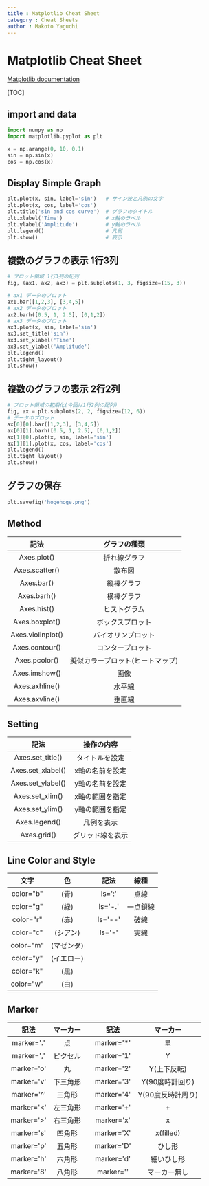 ```yaml
---
title : Matplotlib Cheat Sheet
category : Cheat Sheets
author : Makoto Yaguchi
---
```


# Matplotlib Cheat Sheet

[Matplotlib documentation](https://matplotlib.org/stable/)

[TOC]

## import and data
```Python
import numpy as np
import matplotlib.pyplot as plt

x = np.arange(0, 10, 0.1)
sin = np.sin(x)
cos = np.cos(x)
```

## Display Simple Graph
```Python
plt.plot(x, sin, label='sin')   # サイン波と凡例の文字
plt.plot(x, cos, label='cos')
plt.title('sin and cos curve')  # グラフのタイトル
plt.xlabel('Time')              # x軸のラベル
plt.ylabel('Amplitude')         # y軸のラベル
plt.legend()                    # 凡例
plt.show()                      # 表示
```

## 複数のグラフの表示 1行3列
```Python
# プロット領域 1行3列の配列
fig, (ax1, ax2, ax3) = plt.subplots(1, 3, figsize=(15, 3))

# ax1 データのプロット
ax1.bar([1,2,3], [3,4,5])
# ax2 データのプロット
ax2.barh([0.5, 1, 2.5], [0,1,2])
# ax3 データのプロット
ax3.plot(x, sin, label='sin')
ax3.set_title('sin')
ax3.set_xlabel('Time')
ax3.set_ylabel('Amplitude')
plt.legend()
plt.tight_layout()
plt.show()
```

## 複数のグラフの表示 2行2列
```Python
# プロット領域の初期化(今回は1行2列の配列)
fig, ax = plt.subplots(2, 2, figsize=(12, 6))
# データのプロット
ax[0][0].bar([1,2,3], [3,4,5])
ax[0][1].barh([0.5, 1, 2.5], [0,1,2])
ax[1][0].plot(x, sin, label='sin')
ax[1][1].plot(x, cos, label='cos')
plt.legend()
plt.tight_layout()
plt.show()
```

## グラフの保存
```Python
plt.savefig('hogehoge.png')
```


## Method
|       記法        |           グラフの種類           |
| :---------------: | :------------------------------: |
|    Axes.plot()    |           折れ線グラフ           |
|  Axes.scatter()   |              散布図              |
|    Axes.bar()     |            縦棒グラフ            |
|    Axes.barh()    |            横棒グラフ            |
|    Axes.hist()    |           ヒストグラム           |
|  Axes.boxplot()   |         ボックスプロット         |
| Axes.violinplot() |        バイオリンプロット        |
|  Axes.contour()   |         コンタープロット         |
|   Axes.pcolor()   | 擬似カラープロット(ヒートマップ) |
|   Axes.imshow()   |               画像               |
|  Axes.axhline()   |              水平線              |
|  Axes.axvline()   |              垂直線              |

## Setting
|       記法        |    操作の内容    |
| :---------------: | :--------------: |
| Axes.set_title()  |  タイトルを設定  |
| Axes.set_xlabel() | x軸の名前を設定  |
| Axes.set_ylabel() | y軸の名前を設定  |
|  Axes.set_xlim()  | x軸の範囲を指定  |
|  Axes.set_ylim()  | y軸の範囲を指定  |
|   Axes.legend()   |    凡例を表示    |
|    Axes.grid()    | グリッド線を表示 |

## Line Color and Style
|   文字    |     色     |       |  記法   |   線種   |
| :-------: | :--------: | :---: | :-----: | :------: |
| color="b" |    (青)    |       | ls=':'  |   点線   |
| color="g" |    (緑)    |       | ls='-.' | 一点鎖線 |
| color="r" |    (赤)    |       | ls='--' |   破線   |
| color="c" |  (シアン)  |       | ls='-'  |   実線   |
| color="m" | (マゼンダ) |
| color="y" | (イエロー) |
| color="k" |    (黒)    |
| color="w" |    (白)    |

## Marker
|    記法    | マーカー |       |    記法    |     マーカー      |
| :--------: | :------: | :---: | :--------: | :---------------: |
| marker='.' |    点    |       | marker='*' |        星         |
| marker=',' | ピクセル |       | marker='1' |         Y         |
| marker='o' |    丸    |       | marker='2' |    Y(上下反転)    |
| marker='v' | 下三角形 |       | marker='3' |  Y(90度時計回り)  |
| marker='^' |  三角形  |       | marker='4' | Y(90度反時計周り) |
| marker='<' | 左三角形 |       | marker='+' |         +         |
| marker='>' | 右三角形 |       | marker='x' |         x         |
| marker='s' |  四角形  |       | marker='X' |     x(filled)     |
| marker='p' |  五角形  |       | marker='D' |      ひし形       |
| marker='h' |  六角形  |       | marker='d' |    細いひし形     |
| marker='8' |  八角形  |       | marker=''  |   マーカー無し    |
